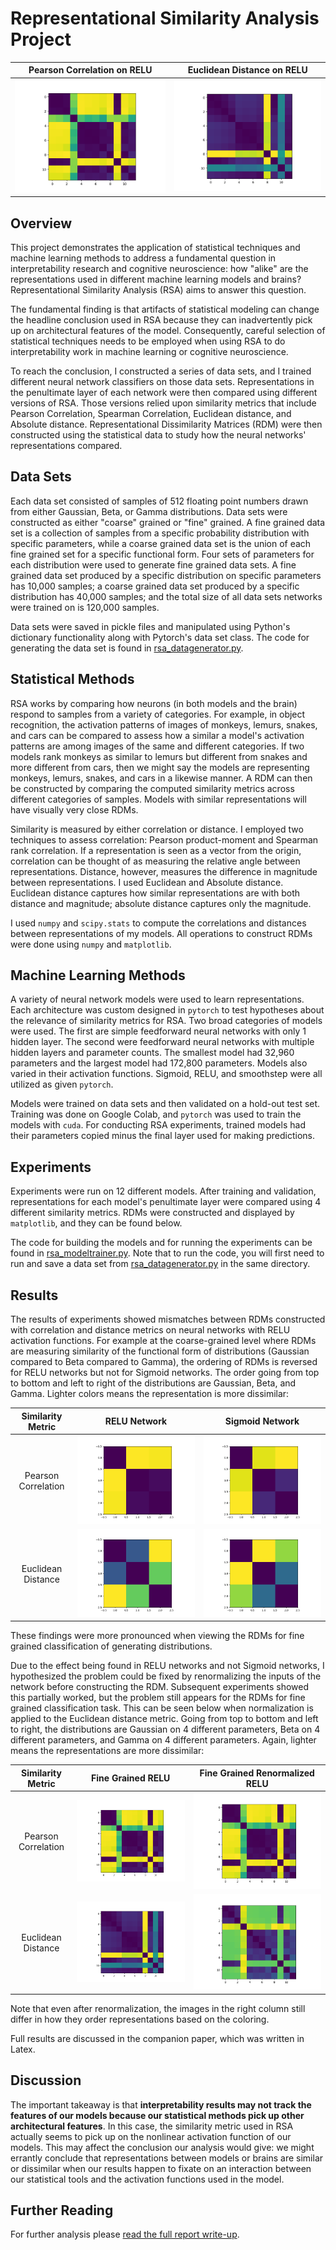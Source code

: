 # Representational Similarity Analysis Project

Pearson Correlation on RELU                             | Euclidean Distance on RELU
:------------------------------------------------------:|:-------------------------------------------------:
![My Image](Images/simple_net_relu_fine_grain_correlation.png) | ![My Image](Images/simple_net_relu_fine_grain_euclid.png)

## Overview

This project demonstrates the application of statistical techniques and machine learning methods to address a fundamental question in interpretability research and cognitive neuroscience:  how "alike" are the representations used in different machine learning models and brains?  Representational Similarity Analysis (RSA) aims to answer this question.

The fundamental finding is that artifacts of statistical modeling can change the headline conclusion used in RSA because they can inadvertently pick up on architectural features of the model.  Consequently, careful selection of statistical techniques needs to be employed when using RSA to do interpretability work in machine learning or cognitive neuroscience.

To reach the conclusion, I constructed a series of data sets, and I trained different neural network classifiers on those data sets.  Representations in the penultimate layer of each network were then compared using different versions of RSA.  Those versions relied upon similarity metrics that include Pearson Correlation, Spearman Correlation, Euclidean distance, and Absolute distance.  Representational Dissimilarity Matrices (RDM) were then constructed using the statistical data to study how the neural networks' representations compared.

## Data Sets

Each data set consisted of samples of 512 floating point numbers drawn from either Gaussian, Beta, or Gamma distributions.  Data sets were constructed as either "coarse" grained or "fine" grained.  A fine grained data set is a collection of samples from a specific probability distribution with specific parameters, while a coarse grained data set is the union of each fine grained set for a specific functional form.  Four sets of parameters for each distribution were used to generate fine grained data sets.  A fine grained data set produced by a specific distribution on specific parameters has 10,000 samples; a coarse grained data set produced by a specific distribution has 40,000 samples; and the total size of all data sets networks were trained on is 120,000 samples.

Data sets were saved in pickle files and manipulated using Python's dictionary functionality along with Pytorch's data set class.  The code for generating the data set is found in [rsa_datagenerator.py](rsa_datagenerator.py).

## Statistical Methods

RSA works by comparing how neurons (in both models and the brain) respond to samples from a variety of categories.  For example, in object recognition, the activation patterns of images of monkeys, lemurs, snakes, and cars can be compared to assess how a similar a model's activation patterns are among images of the same and different categories.  If two models rank monkeys as similar to lemurs but different from snakes and more different from cars, then we might say the models are representing monkeys, lemurs, snakes, and cars in a likewise manner.  A RDM can then be constructed by comparing the computed similarity metrics across different categories of samples.  Models with similar representations will have visually very close RDMs.

Similarity is measured by either correlation or distance.  I employed two techniques to assess correlation:  Pearson product-moment and Spearman rank correlation.  If a representation is seen as a vector from the origin, correlation can be thought of as measuring the relative angle between representations.  Distance, however, measures the difference in magnitude between representations.  I used Euclidean and Absolute distance.  Euclidean distance captures how similar representations are with both distance and magnitude; absolute distance captures only the magnitude.

I used `numpy` and `scipy.stats` to compute the correlations and distances between representations of my models.  All operations to construct RDMs were done using `numpy` and `matplotlib`.

## Machine Learning Methods

A variety of neural network models were used to learn representations.  Each architecture was custom designed in `pytorch` to test hypotheses about the relevance of similarity metrics for RSA.  Two broad categories of models were used.  The first are simple feedforward neural networks with only 1 hidden layer.  The second were feedforward neural networks with multiple hidden layers and parameter counts.  The smallest model had 32,960 parameters and the largest model had 172,800 parameters.  Models also varied in their activation functions.  Sigmoid, RELU, and smoothstep were all utilized as given `pytorch`.

Models were trained on data sets and then validated on a hold-out test set.  Training was done on Google Colab, and `pytorch` was used to train the models with `cuda`.  For conducting RSA experiments, trained models had their parameters copied minus the final layer used for making predictions.

## Experiments

Experiments were run on 12 different models.  After training and validation, representations for each model's penultimate layer were compared using 4 different similarity metrics.  RDMs were constructed and displayed by `matplotlib`, and they can be found below.

The code for building the models and for running the experiments can be found in [rsa_modeltrainer.py](rsa_modeltrainer.py).  Note that to run the code, you will first need to run and save a data set from [rsa_datagenerator.py](rsa_datagenerator.py) in the same directory.

## Results

The results of experiments showed mismatches between RDMs constructed with correlation and distance metrics on neural networks with RELU activation functions.  For example at the coarse-grained level where RDMs are measuring similarity of the functional form of distributions (Gaussian compared to Beta compared to Gamma), the ordering of RDMs is reversed for RELU networks but not for Sigmoid networks.  The order going from top to bottom and left to right of the distributions are Gaussian, Beta, and Gamma.  Lighter colors means the representation is more dissimilar:

 Similarity Metric  | RELU Network                                                     | Sigmoid Network
:------------------:|:----------------------------------------------------------------:|:------------------------------------------:
Pearson Correlation | ![My Image](Images/simple_net_relu_coarse_grain_correlation.png) | ![My Image](Images/simple_net_sigmoid_coarse_grain_correlation.png)
Euclidean Distance  | ![My Image](Images/simple_net_relu_coarse_grain_euclid.png)      | ![My Image](Images/simple_net_sigmoid_coarse_grain_euclid.png)

These findings were more pronounced when viewing the RDMs for fine grained classification of generating distributions.  

Due to the effect being found in RELU networks and not Sigmoid networks, I hypothesized the problem could be fixed by renormalizing the inputs of the network before constructing the RDM.  Subsequent experiments showed this partially worked, but the problem still appears for the RDMs for fine grained classification task.  This can be seen below when normalization is applied to the Euclidean distance metric.  Going from top to bottom and left to right, the distributions are Gaussian on 4 different parameters, Beta on 4 different parameters, and Gamma on 4 different parameters.  Again, lighter means the representations are more dissimilar:

 Similarity Metric  | Fine Grained RELU                                                | Fine Grained Renormalized RELU
:------------------:|:----------------------------------------------------------------:|:------------------------------------------:
Pearson Correlation | ![My Image](Images/simple_net_relu_fine_grain_correlation.png) | ![My Image](Images/simple_net_relu_fine_grain_correlation_renorm.png)
Euclidean Distance  | ![My Image](Images/simple_net_relu_fine_grain_euclid.png)      | ![My Image](Images/simple_net_relu_fine_grain_euclid_renorm.png)

Note that even after renormalization, the images in the right column still differ in how they order representations based on the coloring.

Full results are discussed in the companion paper, which was written in Latex.

## Discussion

The important takeaway is that **interpretability results may not track the features of our models because our statistical methods pick up other architectural features**.  In this case, the similarity metric used in RSA actually seems to pick up on the nonlinear activation function of our models.  This may affect the conclusion our analysis would give:  we might errantly conclude that representations between models or brains are similar or dissimilar when our results happen to fixate on an interaction between our statistical tools and the activation functions used in the model.

## Further Reading

For further analysis please [read the full report write-up](Rushing_RSA_draft1.pdf).
